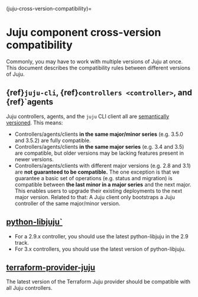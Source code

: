 (juju-cross-version-compatibility)=
# Juju component cross-version compatibility

Commonly, you may have to work with multiple versions of Juju at once. This document describes the compatibility rules between different versions of Juju.

## {ref}`juju-cli`, {ref}`controllers <controller>`, and {ref}`agents <agent>

Juju controllers, agents, and the `juju` CLI client all are [semantically versioned](https://semver.org/). This means:
- Controllers/agents/clients **in the same major/minor series** (e.g. 3.5.0 and 3.5.2) are fully compatible.
- Controllers/agents/clients **in the same major series** (e.g. 3.4 and 3.5) are compatible, but older versions may be lacking features present in newer versions.
- Controllers/agents/clients with different major versions (e.g. 2.8 and 3.1) are **not guaranteed to be compatible.** The one exception is that we guarantee a basic set of operations (e.g. status and migration) is compatible between **the last minor in a major series** and the next major. This enables users to upgrade their existing deployments to the next major version. Related to that: A Juju client only bootstraps a Juju controller of the same major/minor version.

<!--
**Patch versions are fully compatible. Minor versions are compatible, modulo new features. (That's just the usual semantic versioning rules.) A major version client is compatible with the last minor of the previous major, modulo new features. Caveat: A Juju client only bootstraps a Juju controller of the same major/minor version.**
-->

## [python-libjuju`](https://pythonlibjuju.readthedocs.io/en/latest/)

- For a 2.9.x controller, you should use the latest python-libjuju in the 2.9 track.
- For 3.x controllers, you should use the latest version of python-libjuju.

## [terraform-provider-juju](https://canonical-terraform-provider-juju.readthedocs-hosted.com/en/latest/tutorial/)

The latest version of the Terraform Juju provider should be compatible with all Juju controllers.

